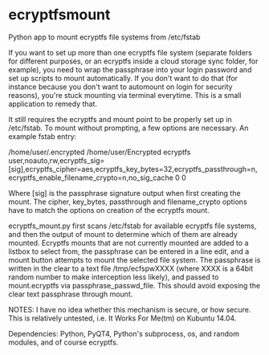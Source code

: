 ecryptfsmount
=============

Python app to mount ecryptfs file systems from /etc/fstab

If you want to set up more than one ecryptfs file system (separate folders for different purposes, or an ecryptfs inside a cloud storage sync folder, for example), you need to wrap the passphrase into your login password and set up scripts to mount automatically. If you don't want to do that (for instance because you don't want to automount on login for security reasons), you're stuck mounting via terminal everytime. This is a small application to remedy that.

It still requires the ecryptfs and mount point to be properly set up in /etc/fstab. To mount without prompting, a few options are necessary. An example fstab entry:

/home/user/.encrypted /home/user/Encrypted ecryptfs user,noauto,rw,ecryptfs_sig=[sig],ecryptfs_cipher=aes,ecryptfs_key_bytes=32,ecryptfs_passthrough=n,ecryptfs_enable_filename_crypto=n,no_sig_cache 0 0

Where [sig] is the passphrase signature output when first creating the mount. The cipher, key_bytes, passthrough and filename_crypto options have to match the options on creation of the ecryptfs mount.


ecryptfs_mount.py first scans /etc/fstab for available ecryptfs file systems, and then the output of mount to determine which of them are already mounted. Ecryptfs mounts that are not currently mounted are added to a listbox to select from, the passphrase can be entered in a line edit, and a mount button attempts to mount the selected file system.
The passphrase is written in the clear to a text file /tmp/ecfspwXXXX (where XXXX is a 64bit random number to make interception less likely), and passed to mount.ecryptfs via passphrase_passwd_file. This should avoid exposing the clear text passphrase through mount.

NOTES: I have no idea whether this mechanism is secure, or how secure. This is relatively untested, i.e. It Works For Me(tm) on Kubuntu 14.04. 

Dependencies: Python, PyQT4, Python's subprocess, os, and random modules, and of course ecryptfs.
